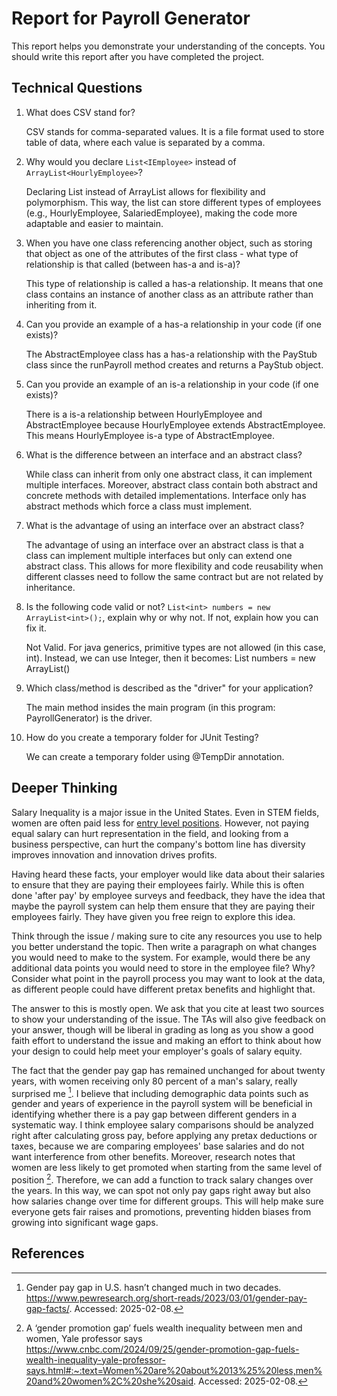 # Report for Payroll Generator

This report helps you demonstrate your understanding of the concepts. You should write this report after you have completed the project. 

## Technical Questions

1. What does CSV stand for? 

   CSV stands for comma-separated values. It is a file format used to store table of data, where each value is separated by a comma.
2. Why would you declare `List<IEmployee>` instead of `ArrayList<HourlyEmployee>`?

   Declaring List<IEmployee> instead of ArrayList<HourlyEmployee> allows for flexibility and polymorphism. This way, the list can store different types of employees (e.g., HourlyEmployee, SalariedEmployee), making the code more adaptable and easier to maintain.

3. When you have one class referencing another object, such as storing that object as one of the attributes of the first class - what type of relationship is that called (between has-a and is-a)?

   This type of relationship is called a has-a relationship. It means that one class contains an instance of another class as an attribute rather than inheriting from it.

4. Can you provide an example of a has-a relationship in your code (if one exists)?

   The AbstractEmployee class has a has-a relationship with the PayStub class since the runPayroll method creates and returns a PayStub object.

5. Can you provide an example of an is-a relationship in your code (if one exists)?

   There is a is-a relationship between HourlyEmployee and AbstractEmployee because HourlyEmployee extends AbstractEmployee. This means HourlyEmployee is-a type of AbstractEmployee.
6. What is the difference between an interface and an abstract class?

    While class can inherit from only one abstract class, it can implement multiple interfaces. Moreover, abstract class contain both abstract and concrete methods with detailed implementations. Interface only has abstract methods which force a class must implement.
    
7. What is the advantage of using an interface over an abstract class?

   The advantage of using an interface over an abstract class is that a class can implement multiple interfaces but only can extend one abstract class. This allows for more flexibility and code reusability when different classes need to follow the same contract but are not related by inheritance.

8. Is the following code valid or not? `List<int> numbers = new ArrayList<int>();`, explain why or why not. If not, explain how you can fix it. 

    Not Valid. For java generics, primitive types are not allowed (in this case, int). Instead, we can use Integer, then it becomes: List<Integer> numbers = new ArrayList<Integer>() 
9. Which class/method is described as the "driver" for your application?

   The main method insides the main program (in this program: PayrollGenerator) is the driver.

10. How do you create a temporary folder for JUnit Testing? 

    We can create a temporary folder using @TempDir annotation.


## Deeper Thinking 

Salary Inequality is a major issue in the United States. Even in STEM fields, women are often paid less for [entry level positions](https://www.gsb.stanford.edu/insights/whats-behind-pay-gap-stem-jobs). However, not paying equal salary can hurt representation in the field, and looking from a business perspective, can hurt the company's bottom line has diversity improves innovation and innovation drives profits. 

Having heard these facts, your employer would like data about their salaries to ensure that they are paying their employees fairly. While this is often done 'after pay' by employee surveys and feedback, they have the idea that maybe the payroll system can help them ensure that they are paying their employees fairly. They have given you free reign to explore this idea.

Think through the issue / making sure to cite any resources you use to help you better understand the topic. Then write a paragraph on what changes you would need to make to the system. For example, would there be any additional data points you would need to store in the employee file? Why? Consider what point in the payroll process you may want to look at the data, as different people could have different pretax benefits and highlight that. 

The answer to this is mostly open. We ask that you cite at least two sources to show your understanding of the issue. The TAs will also give feedback on your answer, though will be liberal in grading as long as you show a good faith effort to understand the issue and making an effort to think about how your design to could help meet your employer's goals of salary equity. 


The fact that the gender pay gap has remained unchanged for about twenty years, with women receiving only 80 percent of a man's salary, really surprised me [^1].
I believe that including demographic data points such as gender and years of experience in the payroll system will be beneficial in identifying whether there is a pay gap between different genders in a systematic way.
I think employee salary comparisons should be analyzed right after calculating gross pay, before applying any pretax deductions or taxes, because we are comparing employees' base salaries and do not want interference from other benefits.
Moreover, research notes that women are less likely to get promoted when starting from the same level of position [^2]. Therefore, we can add a function to track salary changes over the years. In this way, we can spot not only pay gaps right away but also how salaries change over time for different groups. This will help make sure everyone gets fair raises and promotions, preventing hidden biases from growing into significant wage gaps.
## References

[^1]: Gender pay gap in U.S. hasn’t changed much in two decades. https://www.pewresearch.org/short-reads/2023/03/01/gender-pay-gap-facts/. Accessed: 2025-02-08.
[^2]: A ‘gender promotion gap’ fuels wealth inequality between men and women, Yale professor says https://www.cnbc.com/2024/09/25/gender-promotion-gap-fuels-wealth-inequality-yale-professor-says.html#:~:text=Women%20are%20about%2013%25%20less,men%20and%20women%2C%20she%20said. Accessed: 2025-02-08.